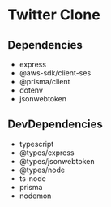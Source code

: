 # Twitter Clone

## Dependencies

- express
- @aws-sdk/client-ses
- @prisma/client
- dotenv
- jsonwebtoken

## DevDependencies

- typescript
- @types/express
- @types/jsonwebtoken
- @types/node
- ts-node
- prisma
- nodemon
